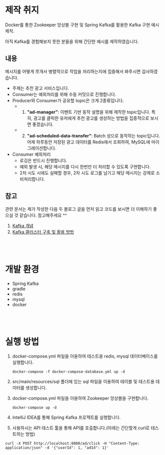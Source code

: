 # 제작 취지
Docker를 통한 Zookeeper 앙상블 구현 및 Spring Kafka를 활용한 Kafka 구현 예시 제작.

아직 Kafka를 경험해보지 못한 분들을 위해 간단한 예시를 제작하였습니다.

## 내용
메시지를 어떻게 쪼개서 병렬적으로 작업을 처리하는지에 집중해서 봐주시면 감사하겠습니다.

- 주제는 추천 광고 서비스입니다.
- Consumer는 예외처리를 위해 수동 커밋으로 진행합니다.
- Producer와 Consumer가 공유할 topic은 크게 2종류입니다.
   - 1) **"ad-manager"**: 이벤트 기반 동작 설명을 위해 제작한 topic입니다. 특히, 광고를 클릭한 유저에게 추천 광고를 생성하는 방법을 집중적으로 보시면 좋겠습니다.
   - 2) **"ad-scheduled-data-transfer"**: Batch 성으로 동작하는 topic입니다. 어제 하루동안 저장된 광고 데이터를 Redis에서 조회하여, MySQL에 마이그레이션합니다.
- Consumer 예외처리
   - 로깅은 반드시 진행합니다.
   - 예외 발생 시, 해당 메시지를 다시 한번만 더 처리할 수 있도록 구현합니다.
   - 2차 시도 시에도 실패할 경우, 2차 시도 로그를 남기고 해당 메시지는 강제로 소비처리합니다.

## 참고
관련 문서는 제가 작성한 다음 두 블로그 글을 먼저 읽고 코드를 보시면 더 이해하기 좋으실 것 같습니다. 참고해주세요 ^^

1. [Kafka 개념](https://jd6186.github.io/KafkaBasic/)
2. [Kafka 클러스터 구축 및 활용 방법](https://jd6186.github.io/MakeKafkaCluster/)
<br/><br/><br/><br/>


# 개발 환경
- Spring Kafka
- gradle
- redis
- mysql
- docker
<br/><br/><br/><br/>


# 실행 방법
1. docker-compose.yml 파일을 이용하여 테스트용 redis, mysql 데이터베이스를 실행합니다.

    ```shell
    docker-compose -f docker-compose-database.yml up -d
    ```

2. src/main/resources/sql 폴더에 있는 sql 파일을 이용하여 테이블 및 테스트용 데이터를 생성합니다.

3. docker-compose.yml 파일을 이용하여 Zookeeper 앙상블을 구현합니다.

    ```shell
    docker-compose up -d
    ```

4. IntelliJ IDEA를 통해 Spring Kafka 프로젝트를 실행합니다.

5. 사용하시는 API 테스트 툴을 통해 API를 호출합니다.(아래는 간단할게 curl로 테스트하는 방법)
```shell
curl -X POST http://localhost:8080/ad/click -H "Content-Type: application/json" -d '{"userId": 1, "adId": 1}'
```